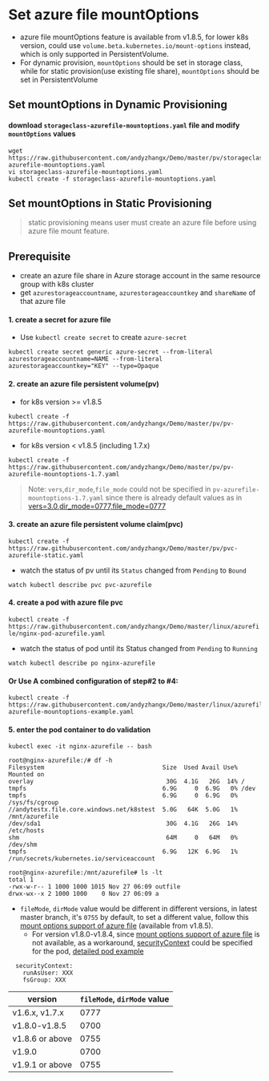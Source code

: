 # Set azure file mountOptions
 - azure file mountOptions feature is available from v1.8.5, for lower k8s version, could use `volume.beta.kubernetes.io/mount-options` instead, which is only supported in PersistentVolume.
 - For dynamic provision, `mountOptions` should be set in storage class, while for static provision(use existing file share), `mountOptions` should be set in PersistentVolume
 
## Set mountOptions in Dynamic Provisioning
#### download `storageclass-azurefile-mountoptions.yaml` file and modify `mountOptions` values
```
wget https://raw.githubusercontent.com/andyzhangx/Demo/master/pv/storageclass-azurefile-mountoptions.yaml
vi storageclass-azurefile-mountoptions.yaml
kubectl create -f storageclass-azurefile-mountoptions.yaml
```

## Set mountOptions in Static Provisioning
> static provisioning means user must create an azure file before using azure file mount feature.

## Prerequisite
 - create an azure file share in Azure storage account in the same resource group with k8s cluster
 - get `azurestorageaccountname`, `azurestorageaccountkey` and `shareName` of that azure file
 
#### 1. create a secret for azure file
 - Use `kubectl create secret` to create `azure-secret`
```
kubectl create secret generic azure-secret --from-literal azurestorageaccountname=NAME --from-literal azurestorageaccountkey="KEY" --type=Opaque
```

#### 2. create an azure file persistent volume(pv)
 - for k8s version >= v1.8.5
```
kubectl create -f https://raw.githubusercontent.com/andyzhangx/Demo/master/pv/pv-azurefile-mountoptions.yaml
```
 - for k8s version < v1.8.5 (including 1.7.x)
```
kubectl create -f https://raw.githubusercontent.com/andyzhangx/Demo/master/pv/pv-azurefile-mountoptions-1.7.yaml
```
> Note: `vers`,`dir_mode`,`file_mode` could not be specified in `pv-azurefile-mountoptions-1.7.yaml` since there is already default values as in [vers=3.0,dir_mode=0777,file_mode=0777](https://github.com/kubernetes/kubernetes/blob/release-1.7/pkg/volume/azure_file/azure_file.go#L215)


#### 3. create an azure file persistent volume claim(pvc)
```kubectl create -f https://raw.githubusercontent.com/andyzhangx/Demo/master/pv/pvc-azurefile-static.yaml```

 - watch the status of pv until its `Status` changed from `Pending` to `Bound`
```
watch kubectl describe pvc pvc-azurefile
```

#### 4. create a pod with azure file pvc
```kubectl create -f https://raw.githubusercontent.com/andyzhangx/Demo/master/linux/azurefile/nginx-pod-azurefile.yaml```

 - watch the status of pod until its Status changed from `Pending` to `Running`
```
watch kubectl describe po nginx-azurefile
```

#### Or Use A combined configuration of step#2 to #4:
```
kubectl create -f https://raw.githubusercontent.com/andyzhangx/Demo/master/linux/azurefile/pod-azurefile-mountoptions-example.yaml
```

#### 5. enter the pod container to do validation
```kubectl exec -it nginx-azurefile -- bash```

```
root@nginx-azurefile:/# df -h
Filesystem                                 Size  Used Avail Use% Mounted on
overlay                                     30G  4.1G   26G  14% /
tmpfs                                      6.9G     0  6.9G   0% /dev
tmpfs                                      6.9G     0  6.9G   0% /sys/fs/cgroup
//andytestx.file.core.windows.net/k8stest  5.0G   64K  5.0G   1% /mnt/azurefile
/dev/sda1                                   30G  4.1G   26G  14% /etc/hosts
shm                                         64M     0   64M   0% /dev/shm
tmpfs                                      6.9G   12K  6.9G   1% /run/secrets/kubernetes.io/serviceaccount

root@nginx-azurefile:/mnt/azurefile# ls -lt
total 1
-rwx-w-r-- 1 1000 1000 1015 Nov 27 06:09 outfile
drwx-wx--x 2 1000 1000    0 Nov 27 06:09 a
```

 - `fileMode`, `dirMode` value would be different in different versions, in latest master branch, it's `0755` by default, to set a different value, follow this [mount options support of azure file](https://github.com/andyzhangx/Demo/blob/master/linux/azurefile/azurefile-mountoptions.md) (available from v1.8.5). 
   - For version v1.8.0-v1.8.4, since [mount options support of azure file](https://github.com/andyzhangx/Demo/blob/master/linux/azurefile/azurefile-mountoptions.md) is not available, as a workaround, [securityContext](https://kubernetes.io/docs/tasks/configure-pod-container/security-context/) could be specified for the pod, [detailed pod example](https://github.com/andyzhangx/Demo/blob/master/linux/azurefile/demo-azurefile-securitycontext.yaml)
```
  securityContext:
    runAsUser: XXX
    fsGroup: XXX
```

| version | `fileMode`, `dirMode` value |
| ---- | ---- |
| v1.6.x, v1.7.x | 0777 |
| v1.8.0-v1.8.5 | 0700 |
| v1.8.6 or above | 0755 |
| v1.9.0 | 0700 |
| v1.9.1 or above | 0755 |
